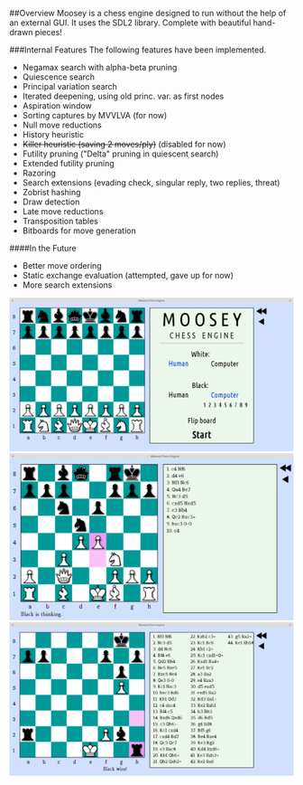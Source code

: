 ##Overview
Moosey is a chess engine designed to run without the help of an external GUI. It uses the SDL2 library. Complete with beautiful hand-drawn pieces!

###Internal Features
The following features have been implemented.
- Negamax search with alpha-beta pruning
- Quiescence search
- Principal variation search
- Iterated deepening, using old princ. var. as first nodes
- Aspiration window
- Sorting captures by MVVLVA (for now)
- Null move reductions
- History heuristic
- ~~Killer heuristic (saving 2 moves/ply)~~ (disabled for now)
- Futility pruning ("Delta" pruning in quiescent search)
- Extended futility pruning
- Razoring
- Search extensions (evading check, singular reply, two replies, threat)
- Zobrist hashing
- Draw detection
- Late move reductions
- Transposition tables
- Bitboards for move generation

####In the Future
- Better move ordering
- Static exchange evaluation (attempted, gave up for now)
- More search extensions

![Title screenshot](https://raw.githubusercontent.com/ChrisMoutsos/moosey/master/res/titlescreenshot.png)
![Screenshot](https://raw.githubusercontent.com/ChrisMoutsos/moosey/master/res/screenshot.png)
![Checkmate screenshot](https://raw.githubusercontent.com/ChrisMoutsos/moosey/master/res/checkmatescreenshot.png)
